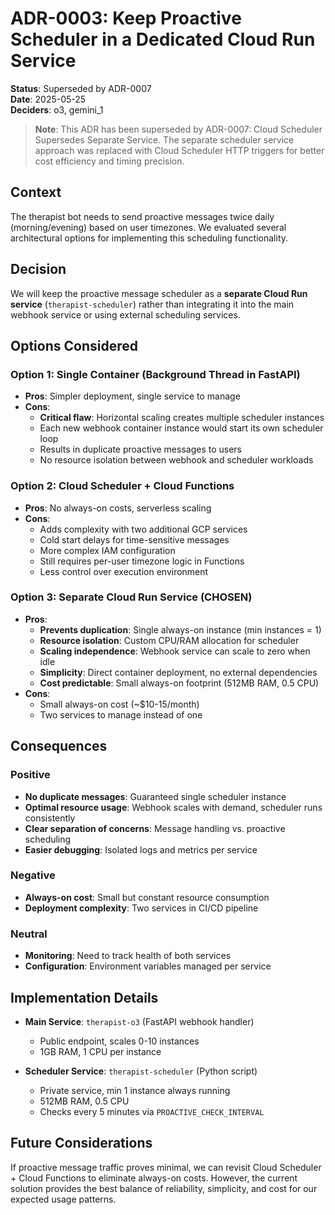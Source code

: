 # ADR-0003: Keep Proactive Scheduler in a Dedicated Cloud Run Service

**Status**: Superseded by ADR-0007  
**Date**: 2025-05-25  
**Deciders**: o3, gemini_1

> **Note**: This ADR has been superseded by ADR-0007: Cloud Scheduler Supersedes Separate Service. The separate scheduler service approach was replaced with Cloud Scheduler HTTP triggers for better cost efficiency and timing precision.  

## Context

The therapist bot needs to send proactive messages twice daily (morning/evening) based on user timezones. We evaluated several architectural options for implementing this scheduling functionality.

## Decision

We will keep the proactive message scheduler as a **separate Cloud Run service** (`therapist-scheduler`) rather than integrating it into the main webhook service or using external scheduling services.

## Options Considered

### Option 1: Single Container (Background Thread in FastAPI)
- **Pros**: Simpler deployment, single service to manage
- **Cons**: 
  - **Critical flaw**: Horizontal scaling creates multiple scheduler instances
  - Each new webhook container instance would start its own scheduler loop
  - Results in duplicate proactive messages to users
  - No resource isolation between webhook and scheduler workloads

### Option 2: Cloud Scheduler + Cloud Functions
- **Pros**: No always-on costs, serverless scaling
- **Cons**: 
  - Adds complexity with two additional GCP services
  - Cold start delays for time-sensitive messages
  - More complex IAM configuration
  - Still requires per-user timezone logic in Functions
  - Less control over execution environment

### Option 3: Separate Cloud Run Service (CHOSEN)
- **Pros**: 
  - **Prevents duplication**: Single always-on instance (min instances = 1)
  - **Resource isolation**: Custom CPU/RAM allocation for scheduler
  - **Scaling independence**: Webhook service can scale to zero when idle
  - **Simplicity**: Direct container deployment, no external dependencies
  - **Cost predictable**: Small always-on footprint (512MB RAM, 0.5 CPU)
- **Cons**: 
  - Small always-on cost (~$10-15/month)
  - Two services to manage instead of one

## Consequences

### Positive
- **No duplicate messages**: Guaranteed single scheduler instance
- **Optimal resource usage**: Webhook scales with demand, scheduler runs consistently
- **Clear separation of concerns**: Message handling vs. proactive scheduling
- **Easier debugging**: Isolated logs and metrics per service

### Negative
- **Always-on cost**: Small but constant resource consumption
- **Deployment complexity**: Two services in CI/CD pipeline

### Neutral
- **Monitoring**: Need to track health of both services
- **Configuration**: Environment variables managed per service

## Implementation Details

- **Main Service**: `therapist-o3` (FastAPI webhook handler)
  - Public endpoint, scales 0-10 instances
  - 1GB RAM, 1 CPU per instance
  
- **Scheduler Service**: `therapist-scheduler` (Python script)
  - Private service, min 1 instance always running
  - 512MB RAM, 0.5 CPU
  - Checks every 5 minutes via `PROACTIVE_CHECK_INTERVAL`

## Future Considerations

If proactive message traffic proves minimal, we can revisit Cloud Scheduler + Cloud Functions to eliminate always-on costs. However, the current solution provides the best balance of reliability, simplicity, and cost for our expected usage patterns. 